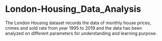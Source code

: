 # London-Housing_Data_Analysis
The London Housing dataset records the data of monthly house prices, crimes and sold rate from year 1995 to 2019 and the data has been analyzed on different parameters for understanding and learning purpose.
